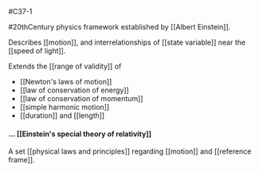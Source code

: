 #C37-1

#20thCentury physics framework established by [[Albert Einstein]].

Describes [[motion]], and interrelationships of [[state variable]] near the [[speed of light]].

Extends the [[range of validity]] of
- [[Newton's laws of motion]]
- [[law of conservation of energy]]
- [[law of conservation of momentum]]
- [[simple harmonic motion]]
- [[duration]] and [[length]]

#### ... [[Einstein's special theory of relativity]]
A set [[physical laws and principles]] regarding [[motion]] and [[reference frame]].